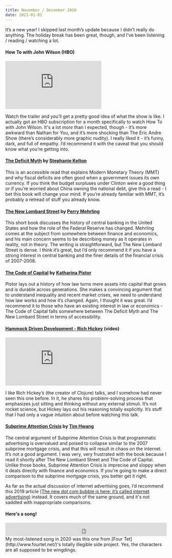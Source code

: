```yaml
---
title: November / December 2020
date: 2021-01-01
---
```


It’s a new year! I skipped last month’s update because I didn’t really do anything. The holiday break has been great, though, and I’ve been listening / reading / watching a lot.

#### How To with John Wilson (HBO)

<div class="youtube-embed-container">        
    <iframe
      src="https://www.youtube.com/embed/w7aSybHRa6s"
      frameborder="0"
      allow="accelerometer; autoplay; encrypted-media; gyroscope; picture-in-picture"
      allowfullscreen
    ></iframe>
</div>

Watch the trailer and you’ll get a pretty good idea of what the show is like. I actually got an HBO subscription for a month specifically to watch How To with John Wilson. It's a lot _more_ than I expected, though - it’s more awkward than Nathan for You, and it’s more shocking than The Eric Andre Show (there’s considerably more graphic nudity). I really liked it - it’s funny, dark, and full of empathy. I’d recommend it with the caveat that you should know what you’re getting into.

#### [The Deficit Myth](https://stephaniekelton.com/book/) by [Stephanie Kelton](https://stephaniekelton.com/)

This is an accessible read that explains Modern Monetary Theory (MMT) and why fiscal deficits are often good when a government issues its own currency. If you think the budget surpluses under Clinton were a good thing or if you’re worried about China owning the national debt, give this a read - I bet this book will change your mind. If you’re already familiar with MMT, it’s probably a retread of stuff you already know.

#### [The New Lombard Street](https://press.princeton.edu/books/hardcover/9780691143989/the-new-lombard-street) by [Perry Mehrling](http://sites.bu.edu/perry/)

This short book discusses the history of central banking in the United States and how the role of the Federal Reserve has changed. Mehrling comes at the subject from somewhere between finance and economics, and his main concern seems to be describing money as it operates in reality, not in theory. The writing is straightforward, but The New Lombard Street is dense. I think it’s great, but I’d only recommend it if you have a strong interest in central banking and the finer details of the financial crisis of 2007-2008.

#### [The Code of Capital](https://press.princeton.edu/books/hardcover/9780691178974/the-code-of-capital) by [Katharina Pistor](https://www.law.columbia.edu/faculty/katharina-pistor)

Pistor lays out a history of how law turns mere assets into capital that grows and is durable across generations. She makes a convincing argument that to understand inequality and recent market crises, we need to understand how law works and how it’s changed. Again, I thought it was great. I’d recommend it to those who have an existing interest in law or economics - The Code of Capital falls somewhere between The Deficit Myth and The New Lombard Street in terms of accessibility.

#### [Hammock Driven Development - Rich Hickey](https://www.youtube.com/watch?v=f84n5oFoZBc) (video)

<div class="youtube-embed-container">        
    <iframe
        src="https://www.youtube.com/embed/f84n5oFoZBc"
        frameborder="0"
        allow="accelerometer; autoplay; encrypted-media; gyroscope; picture-in-picture"
        allowfullscreen
    ></iframe>
</div>

I like Rich Hickey’s (the creator of Clojure) talks, and I somehow had never seen this one before. In it, he shares his problem-solving process that emphasizes just sitting and thinking without any external stimuli. It’s not rocket science, but Hickey lays out his reasoning totally explicitly. It’s stuff that I had only a vague intuition about before watching this talk.

#### [Subprime Attention Crisis](https://www.fsgoriginals.com/books/subprime-attention-crisis) by [Tim Hwang](https://timhwang.org/)

The central argument of Subprime Attention Crisis is that programmatic advertising is overvalued and poised to collapse similar to the 2007 subprime mortgage crisis, and that this will result in chaos on the internet. It’s not a good argument. I was very, very frustrated with the book because I read it shortly after The New Lombard Street and The Code of Capital. Unlike those books, Subprime Attention Crisis is imprecise and sloppy when it deals directly with finance and economics. If you're going to make a direct comparison to the subprime mortgage crisis, you better get it right.

As far as the actual discussion of internet advertising goes, I’d recommend this 2019 article [(The new dot com bubble is here: it’s called internet advertising)](https://thecorrespondent.com/100/the-new-dot-com-bubble-is-here-its-called-online-advertising/13228924500-22d5fd24) instead. It covers much of the same ground, and it's not saddled with inappropriate comparisons.

#### Here's a song!

<iframe style="border: 0; width: 100%; height: 42px;" class="bandcamp-player" src="https://bandcamp.com/EmbeddedPlayer/track=3555538801/size=small/bgcol=ffffff/linkcol=0687f5/transparent=true/" seamless><a href="https://00000ooooo.bandcamp.com/track/--6"≯ ̡ ҉ ҉.·๑ඕั ҉ ̸ ̡ ҉ ҉.·๑ඕั ҉ ̸ ̡ ҉ ҉.·๑ඕั ҉ ̸ ̡ ҉ ҉.·๑ඕั ҉ ̸ ̡ ҉ ҉.·๑ඕั ҉ ̸ ̡ ҉ ҉.·๑ by ⣎⡇ꉺლ༽இ•̛)ྀ◞ ༎ຶ ༽ৣৢ؞ৢ؞ؖ ꉺლ</a></iframe>
My most-listened song in 2020 was this one from [Four Tet](http://www.fourtet.net/)'s totally illegible side project. Yes, the characters are all supposed to be wingdings.
